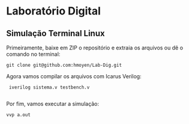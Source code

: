 # Laboratório Digital
## Simulação Terminal Linux

  Primeiramente, baixe em ZIP o repositório e extraia os arquivos ou dê o comando no terminal:
  ```
  git clone git@github.com:hmoyen/Lab-Dig.git
  
  ```
Agora vamos compilar os arquivos com Icarus Verilog:

 ```
  iverilog sistema.v testbench.v
  
  ```
  Por fim, vamos executar a simulação:
  
   ```
  vvp a.out
  
  ```
